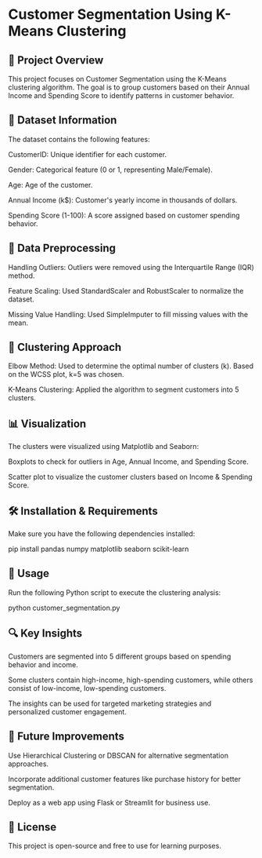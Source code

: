 # **Customer Segmentation Using K-Means Clustering**

## **📌 Project Overview**

This project focuses on Customer Segmentation using the K-Means clustering algorithm. The goal is to group customers based on their Annual Income and Spending Score to identify patterns in customer behavior.

## **📂 Dataset Information**

The dataset contains the following features:

CustomerID: Unique identifier for each customer.

Gender: Categorical feature (0 or 1, representing Male/Female).

Age: Age of the customer.

Annual Income (k$): Customer's yearly income in thousands of dollars.

Spending Score (1-100): A score assigned based on customer spending behavior.

## **🔬 Data Preprocessing**

Handling Outliers: Outliers were removed using the Interquartile Range (IQR) method.

Feature Scaling: Used StandardScaler and RobustScaler to normalize the dataset.

Missing Value Handling: Used SimpleImputer to fill missing values with the mean.

## **🚀 Clustering Approach**

Elbow Method: Used to determine the optimal number of clusters (k). Based on the WCSS plot, k=5 was chosen.

K-Means Clustering: Applied the algorithm to segment customers into 5 clusters.

## **📊 Visualization**

The clusters were visualized using Matplotlib and Seaborn:

Boxplots to check for outliers in Age, Annual Income, and Spending Score.

Scatter plot to visualize the customer clusters based on Income & Spending Score.

## **🛠️ Installation & Requirements**

Make sure you have the following dependencies installed:

pip install pandas numpy matplotlib seaborn scikit-learn

## **📝 Usage**

Run the following Python script to execute the clustering analysis:

python customer_segmentation.py

## **🔍 Key Insights**

Customers are segmented into 5 different groups based on spending behavior and income.

Some clusters contain high-income, high-spending customers, while others consist of low-income, low-spending customers.

The insights can be used for targeted marketing strategies and personalized customer engagement.

## **📌 Future Improvements**

Use Hierarchical Clustering or DBSCAN for alternative segmentation approaches.

Incorporate additional customer features like purchase history for better segmentation.

Deploy as a web app using Flask or Streamlit for business use.

## **📜 License**

This project is open-source and free to use for learning purposes.
